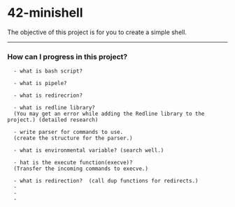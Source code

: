 # 42-minishell
The objective of this project is for you to create a simple shell.

---------------------------------------------------

### How can I progress in this project? ###
```
  - what is bash script?
  
  - what is pipele?
  
  - what is redirecrion?
  
  - what is redline library?
  (You may get an error while adding the Redline library to the project.) (detailed research)
  
  - write parser for commands to use.
  (create the structure for the parser.)
  
  - what is environmental variable? (search well.)
  
  - hat is the execute function(execve)? 
  (Transfer the incoming commands to execve.)
  
  - what is redirection?  (call dup functions for redirects.)
  - 
  -
  -
  
```
